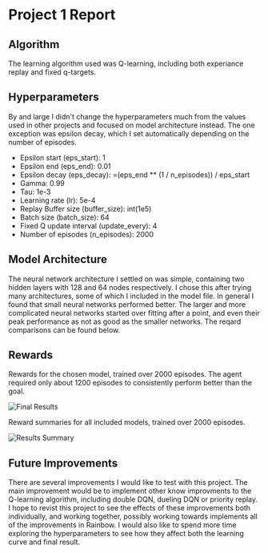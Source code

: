 # Project 1 Report

## Algorithm
The learning algorithm used was Q-learning, including both experiance replay and fixed q-targets.

## Hyperparameters
By and large I didn't change the hyperparameters much from the values used in other projects and focused on model architecture instead.  The one exception was epsilon decay, which I set automatically depending on the number of episodes.

  * Epsilon start (eps_start): 1
  * Epsilon end (eps_end): 0.01
  * Epsilon decay (eps_decay): =(eps_end ** (1 / n_episodes)) / eps_start
  * Gamma: 0.99
  * Tau: 1e-3
  * Learning rate (lr): 5e-4
  * Replay Buffer size (buffer_size): int(1e5)
  * Batch size (batch_size): 64
  * Fixed Q update interval (update_every): 4
  * Number of episodes (n_episodes): 2000

## Model Architecture
The neural network architecture I settled on was simple, containing two hidden layers with 128 and 64 nodes respectively.  I chose this after trying many architectures, some of which I included in the model file.  In general I found that small neural networks performed better.  The larger and more complicated neural networks started over fitting after a point, and even their peak performance as not as good as the smaller networks.  The reqard comparisons can be found below.

## Rewards
Rewards for the chosen model, trained over 2000 episodes.
The agent required only about 1200 episodes to consistently perform better than the goal.

![Final Results](https://github.com/rbak/deep-reinforcement-learning-project-1/results/final.png)

Reward summaries for all included models, trained over 2000 episodes.

![Results Summary](https://github.com/rbak/deep-reinforcement-learning-project-1/results/summary.png)

## Future Improvements
There are several improvements I would like to test with this project.  The main improvement would be to implement other know improvments to the Q-learning algorithm, including double DQN,  dueling DQN or priority replay.  I hope to revist this project to see the effects of these improvements both individually, and working together, possibly working towards implements all of the improvements in Rainbow.  I would also like to spend more time exploring the hyperparameters to see how they affect both the learning curve and final result.
